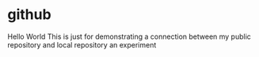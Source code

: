 # github
Hello World
This is just for demonstrating a connection between my public repository and local repository
an experiment
